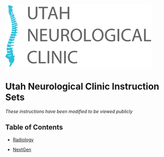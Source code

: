 <img src="images/unc_2.png" />

# Utah Neurological Clinic Instruction Sets 

*These instructions have been modified to be viewed publicly*

## Table of Contents

- [Radiology](Radiology)

- [NextGen]()
